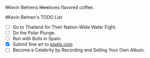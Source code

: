#Kevin Behrens ~~likes~~loves flavored coffee.

#Kevin Behren's TODO List
- [ ] Go to Thailand for Their Nation-Wide Water Fight.
- [ ] Do the Polar Plunge.
- [ ] Run with Bulls in Spain.
- [x] Submit fine art to [pixels.com](http://www.creativewe.pixels.com/profiles/pebble-beach.html)
- [ ] Become a Celebrity by Recording and Selling Your Own Album.
